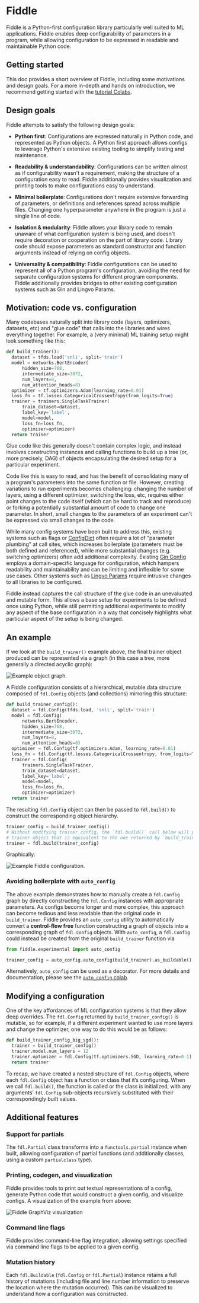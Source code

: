 # Fiddle

<!--#include file="google/index_header.md"-->

Fiddle is a Python-first configuration library particularly well suited to ML
applications. Fiddle enables deep configurability of parameters in a program,
while allowing configuration to be expressed in readable and maintainable Python
code.

<!--#include file="google/index_links.md"-->

## Getting started

This doc provides a short overview of Fiddle, including some motivations and
design goals. For a more in-depth and hands on introduction, we recommend
getting started with the [tutorial Colabs](colabs.md).

## Design goals

Fiddle attempts to satisfy the following design goals:

*   **Python first**: Configurations are expressed naturally in Python code, and
    represented as Python objects. A Python first approach allows configs to
    leverage Python's extensive existing tooling to simplify testing and
    maintenance.

*   **Readability & understandability**: Configurations can be written almost as
    if configurability wasn't a requirement, making the structure of a
    configuration easy to read. Fiddle additionally provides visualization and
    printing tools to make configurations easy to understand.

*   **Minimal boilerplate**: Configurations don't require extensive forwarding
    of parameters, or definitions and references spread across multiple files.
    Changing one hyperparameter anywhere in the program is just a single line of
    code.

*   **Isolation & modularity**: Fiddle allows your library code to remain
    unaware of what configuration system is being used, and doesn't require
    decoration or cooperation on the part of library code. Library code should
    expose parameters as standard constructor and function arguments instead of
    relying on config objects.

*   **Universality & compatibility**: Fiddle configurations can be used to
    represent all of a Python program's configuration, avoiding the need for
    separate configuration systems for different program components. Fiddle
    additionally provides bridges to other existing configuration systems such
    as Gin and Lingvo Params.

## Motivation: code vs. configuration

Many codebases naturally split into library code (layers, optimizers, datasets,
etc) and "glue code" that calls into the libraries and wires everything
together. For example, a (very minimal) ML training setup might look something
like this:

```python
def build_trainer():
  dataset = tfds.load('snli', split='train')
  model = networks.BertEncoder(
      hidden_size=768,
      intermediate_size=3072,
      num_layers=8,
      num_attention_heads=8)
  optimizer = tf.optimizers.Adam(learning_rate=0.01)
  loss_fn = tf.losses.CategoricalCrossentropy(from_logits=True)
  trainer = trainers.SingleTaskTrainer(
      train_dataset=dataset,
      label_key='label',
      model=model,
      loss_fn=loss_fn,
      optimizer=optimizer)
  return trainer
```

Glue code like this generally doesn't contain complex logic, and instead
involves constructing instances and calling functions to build up a tree (or,
more precisely, DAG) of objects encapsulating the desired setup for a particular
experiment.

Code like this is easy to read, and has the benefit of consolidating many of a
program's parameters into the same function or file. However, creating
variations to run experiments becomes challenging: changing the number of
layers, using a different optimizer, switching the loss, etc, requires either
point changes to the code itself (which can be hard to track and reproduce) or
forking a potentially substantial amount of code to change one parameter. In
short, small changes to the parameters of an experiment can't be expressed via
small changes to the code.

While many config systems have been built to address this, existing systems such
as flags or [ConfigDict][config_dict] often require a lot of "parameter
plumbing" at call sites, which increases boilerplate (parameters must be both
defined and referenced), while more substantial changes (e.g. switching
optimizers) often add additional complexity. Existing [Gin Config][gin_config]
employs a domain-specific language for configuration, which hampers readability
and maintainability and can be limiting and inflexible for some use cases. Other
systems such as [Lingvo Params][lingvo_params] require intrusive changes to all
libraries to be configured.

Fiddle instead captures the call structure of the glue code in an unevaluated
and mutable form. This allows a base setup for experiments to be defined once
using Python, while still permitting additional experiments to modify any aspect
of the base configuration in a way that concisely highlights what particular
aspect of the setup is being changed.

[config_dict]: https://github.com/google/ml_collections#configdict
[gin_config]: https://github.com/google/gin-config
[lingvo_params]: https://github.com/tensorflow/lingvo/blob/5a4e96011201423b38df8a4aa6b9939d5f454a9d/lingvo/core/hyperparams.py

## An example

If we look at the `build_trainer()` example above, the final trainer object
produced can be represented via a graph (in this case a tree, more generally a
directed acyclic graph):

![Example object graph.](figures/object_graph.svg)

A Fiddle configuration consists of a hierarchical, mutable data structure
composed of `fdl.Config` objects (and collections) mirroring this structure:

```python
def build_trainer_config():
  dataset = fdl.Config(tfds.load, 'snli', split='train')
  model = fdl.Config(
      networks.BertEncoder,
      hidden_size=768,
      intermediate_size=3072,
      num_layers=8,
      num_attention_heads=8)
  optimizer = fdl.Config(tf.optimizers.Adam, learning_rate=0.01)
  loss_fn = fdl.Config(tf.losses.CategoricalCrossentropy, from_logits=True)
  trainer = fdl.Config(
      trainers.SingleTaskTrainer,
      train_dataset=dataset,
      label_key='label',
      model=model,
      loss_fn=loss_fn,
      optimizer=optimizer)
  return trainer
```

The resulting `fdl.Config` object can then be passed to `fdl.build()` to
construct the corresponding object hierarchy.

```python
trainer_config = build_trainer_config()
# Without modifying trainer_config, the `fdl.build()` call below will produce a
# trainer object that is equivalent to the one returned by `build_trainer()`.
trainer = fdl.build(trainer_config)
```

Graphically:

![Example Fiddle configuration.](figures/fiddle_example.svg)

### Avoiding boilerplate with `auto_config`

The above example demonstrates how to manually create a `fdl.Config` graph by
directly constructing the `fdl.Config` instances with appropriate parameters. As
configs become longer and more complex, this approach can become tedious and
less readable than the original code in `build_trainer`. Fiddle provides an
`auto_config` utility to automatically convert a **control-flow free** function
constructing a graph of objects into a corresponding graph of `fdl.Config`
objects. With `auto_config`, a `fdl.Config` could instead be created from the
original `build_trainer` function via

```python
from fiddle.experimental import auto_config

trainer_config = auto_config.auto_config(build_trainer).as_buildable()
```

Alternatively, `auto_config` can be used as a decorator. For more details and
documentation, please see the [`auto_config` colab][auto_config_colab].

[auto_config_colab]: https://colab.sandbox.google.com/github/google/fiddle/examples/colabs/auto_config.ipynb

## Modifying a configuration

One of the key affordances of ML configuration systems is that they allow deep
overrides. The `fdl.Config` returned by `build_trainer_config()` is mutable, so
for example, if a different experiment wanted to use more layers and change the
optimizer, one way to do this would be as follows:

```python
def build_trainer_config_big_sgd():
  trainer = build_trainer_config()
  trainer.model.num_layers = 12
  trainer.optimizer = fdl.Config(tf.optimizers.SGD, learning_rate=0.1)
  return trainer
```

To recap, we have created a nested structure of `fdl.Config` objects, where each
`fdl.Config` object has a function or class that it’s configuring. When we call
`fdl.build()`, the function is called or the class is initialized, with any
arguments’ `fdl.Config` sub-objects recursively substituted with their
correspondingly built values.

## Additional features

### Support for partials

The `fdl.Partial` class transforms into a `functools.partial` instance when
built, allowing configuration of partial functions (and additionally classes,
using a custom `partialclass` type).

### Printing, codegen, and visualization

Fiddle provides tools to print out textual representations of a config, generate
Python code that would construct a given config, and visualize configs. A
visualization of the example from above:

![Fiddle GraphViz visualization](figures/graphviz.svg)

### Command line flags

Fiddle provides command-line flag integration, allowing settings specified via
command line flags to be applied to a given config.

### Mutation history

Each `fdl.Buildable` (`fdl.Config` or `fdl.Partial`) instance retains a full
history of mutations (including file and line number information to preserve the
location where the mutation occurred). This can be visualized to understand how
a configuration was constructed.
